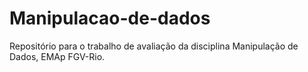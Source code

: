 # Manipulacao-de-dados
Repositório para o trabalho de avaliação da disciplina Manipulação de Dados, EMAp FGV-Rio.
